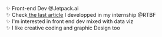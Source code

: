  ✨ Front-end Dev @Jetpack.ai <br>
 ✨ Check<a href="https://www.rtbf.be/article/quelque-chose-a-change-dans-la-musique-pop-ces-dernieres-annees-arriverez-vous-a-deviner-de-quoi-il-s-agit-11257810"> the last article</a> I developped in my internship @RTBF<br>
 ✨ I'm interested in front end dev mixed with data viz<br>
 ✨ I like creative coding and graphic Design too <br>


<!---
Yheloww/Yheloww is a ✨ special ✨ repository because its `README.md` (this file) appears on your GitHub profile.
You can click the Preview link to take a look at your changes.
--->
